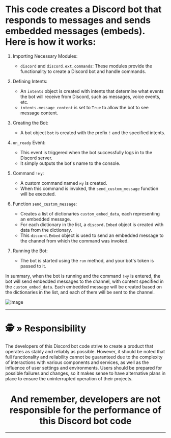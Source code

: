 # This code creates a Discord bot that responds to messages and sends embedded messages (embeds). Here is how it works:

1. Importing Necessary Modules:
   - `discord` and `discord.ext.commands`: These modules provide the functionality to create a Discord bot and handle commands.

2. Defining Intents:
   - An `intents` object is created with intents that determine what events the bot will receive from Discord, such as messages, voice events, etc.
   - `intents.message_content` is set to `True` to allow the bot to see message content.

3. Creating the Bot:
   - A bot object `bot` is created with the prefix `!` and the specified intents.

4. `on_ready` Event:
   - This event is triggered when the bot successfully logs in to the Discord server.
   - It simply outputs the bot's name to the console.

5. Command `!ну`:
   - A custom command named `ну` is created.
   - When this command is invoked, the `send_custom_message` function will be executed.

6. Function `send_custom_message`:
   - Creates a list of dictionaries `custom_embed_data`, each representing an embedded message.
   - For each dictionary in the list, a `discord.Embed` object is created with data from the dictionary.
   - This `discord.Embed` object is used to send an embedded message to the channel from which the command was invoked.

7. Running the Bot:
   - The bot is started using the `run` method, and your bot's token is passed to it.

In summary, when the bot is running and the command `!ну` is entered, the bot will send embedded messages to the channel, with content specified in the `custom_embed_data`. Each embedded message will be created based on the dictionaries in the list, and each of them will be sent to the channel.

![image](https://github.com/AndreMuhamed/Game_Quest/assets/128980327/23a4832f-1527-4da6-8ce7-1e623fde2fee)



---

# <a id="responsibility"></a>🕵️ » Responsibility
The developers of this Discord bot code strive to create a product that operates as stably and reliably as possible. However, it should be noted that full functionality and reliability cannot be guaranteed due to the complexity of interactions with various components and services, as well as the influence of user settings and environments. Users should be prepared for possible failures and changes, so it makes sense to have alternative plans in place to ensure the uninterrupted operation of their projects.

<h1 align="center">
And remember, developers are not responsible for the performance of this Discord bot code
</h1>

---

